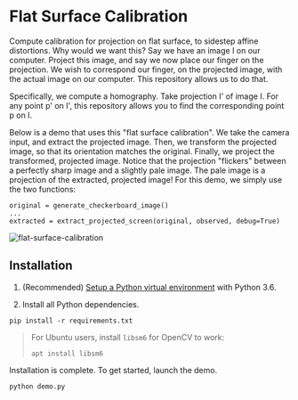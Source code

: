 # Flat Surface Calibration
Compute calibration for projection on flat surface, to sidestep affine
distortions. Why would we want this? Say we have an image I on our
computer. Project this image, and say we now place our finger on the
projection. We wish to correspond our finger, on the projected image,
with the actual image on our computer. This repository allows us to do
that.

Specifically, we compute a homography. Take projection I' of 
image I. For any point p' on I', this repository allows you to find the
corresponding point p on I.

Below is a demo that uses this "flat surface calibration". We take the
camera input, and extract the projected image. Then, we transform the
projected image, so that its orientation matches the original. Finally,
we project the transformed, projected image. Notice that 
the projection "flickers" between a perfectly sharp image and a 
slightly pale image. The pale image is a projection of the extracted, 
projected image! For this demo, we simply use the two functions:

```
original = generate_checkerboard_image()
...
extracted = extract_projected_screen(original, observed, debug=True)
```

![flat-surface-calibration](https://user-images.githubusercontent.com/2068077/34454204-347dab6a-ed1b-11e7-9870-9574fd2a570f.gif)

## Installation

1. (Recommended) [Setup a Python virtual environment](https://www.digitalocean.com/community/tutorials/common-python-tools-using-virtualenv-installing-with-pip-and-managing-packages#a-thorough-virtualenv-how-to) with Python 3.6.

2. Install all Python dependencies.

```
pip install -r requirements.txt
```

> For Ubuntu users, install `libsm6` for OpenCV to work:
> ```
> apt install libsm6
> ```

Installation is complete. To get started, launch the demo.

```
python demo.py
```

